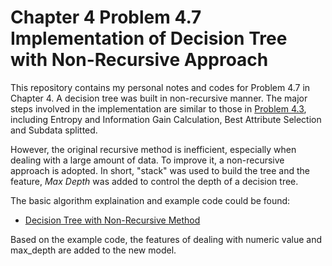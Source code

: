 # Chapter 4 Problem 4.7 Implementation of Decision Tree with Non-Recursive Approach

This repository contains my personal notes and codes for Problem 4.7 in Chapter 4. A decision tree was built in non-recursive manner.
The major steps involved in the implementation are similar to those in [Problem 4.3](https://github.com/Hatchin/Machine-Learning-Zhou_Zhihua/tree/master/Chap4/Problem4.3), including Entropy and Information Gain Calculation, Best Attribute Selection and Subdata splitted. 

However, the original recursive method is inefficient, especially when dealing with a large amount of data. To improve it, a non-recursive approach is adopted. In short, "stack" was used to build the tree and the feature, *Max Depth* was added to control the depth of a decision tree. 

The basic algorithm explaination and example code could be found:
- [Decision Tree with Non-Recursive Method](https://blog.csdn.net/yinchuandong2/article/details/41682293)

Based on the example code, the features of dealing with numeric value and max_depth are added to the new model.


